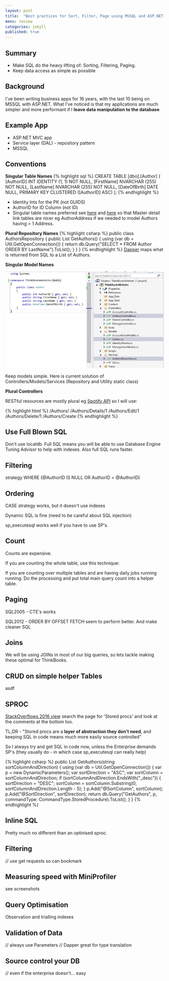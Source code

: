 ```yaml
---
layout: post
title:  "Best practices for Sort, Filter, Page using MSSQL and ASP.NET MVC"
menu: review
categories: jekyll
published: true
---
```

## Summary
* Make SQL do the heavy lifting of: Sorting, Filtering, Paging.  
* Keep data access as simple as possible 

## Background
I've been writing business apps for 16 years, with the last 10 being on MSSQL with ASP.NET.  What I've noticed is that my applications are much simpler and more performant if I **leave data manipulation to the database**


## Example App
* ASP.NET MVC app
* Service layer (DAL) - repository pattern
* MSSQL 
 
## Conventions
**Singular Table Names**
{% highlight sql %}
CREATE TABLE [dbo].[Author] (
    [AuthorID]    INT            IDENTITY (1, 1) NOT NULL,
    [FirstName]   NVARCHAR (255) NOT NULL,
    [LastName]    NVARCHAR (255) NOT NULL,
    [DateOfBirth] DATE           NULL,
    PRIMARY KEY CLUSTERED ([AuthorID] ASC)
);
{% endhighlight %}

* Identity Ints for the PK (not GUIDS)
* AuthorID for ID Column (not ID) 
* Singular table names preferred see [here](http://stackoverflow.com/a/809018/26086) and [here](http://stackoverflow.com/a/5841297/26086)
 so that Master detail link tables are nicer eg AuthorAddress if we needed to model Authors having > 1 Address.

**Plural Repository Names**
{% highlight csharp %}
public class AuthorsRepository
{
    public List<Author> GetAuthors()
    {
        using (var db = Util.GetOpenConnection())
        {
            return db.Query<Author>("SELECT * FROM Author ORDER BY LastName").ToList();
        }
    }
}
{% endhighlight %}
[Dapper](https://github.com/StackExchange/dapper-dot-net) maps what is returned from SQL to a List of Authors.

**Singular Model Names**

![Cows](/assets/VSThinkBooks.jpg)
<p>Keep models simple.  Here is current solution of Controllers/Models/Services (Repository and Utility static class)</p>

**Plural Controllers**

RESTful resources are mostly plural eg [Spotify API](https://developer.spotify.com/web-api/endpoint-reference/) so I will use:

{% highlight html %}
/Authors/
/Authors/Details/1
/Authors/Edit/1
/Authors/Delete/1
/Authors/Create
{% endhighlight %}

## Use Full Blown SQL
Don't use localdb.  Full SQL means you will be able to use Database Engine Tuning Advisor to help with indexes.  Also full SQL runs faster.

## Filtering
strategy
WHERE (@AuthorID IS NULL OR AuthorID = @AuthorID)

## Ordering
CASE strategy works, but it doesn't use indexes

Dynamic SQL is fine (need to be careful about SQL injection)

sp_executesql works well if you have to use SP's.

## Count
Counts are expensive.  

If you are counting the whole table, use this technique:

If you are counting over multiple tables and are having daily jobs running running.  Do the processing and put total main query count into a helper table.

## Paging
SQL2005 - CTE's works

SQL2012 - ORDER BY OFFSET FETCH seem to perform better.  And make cleaner SQL

## Joins
We will be using JOINs in most of our big queries, so lets tackle making these optimal for ThinkBooks.

## CRUD on simple helper Tables
asdf

## SPROC 
[StackOverflows 2016 view](http://nickcraver.com/blog/2016/02/17/stack-overflow-the-architecture-2016-edition/) search the page for 'Stored procs' and look at the comments at the bottom too.

TL;DR - "Stored procs are a **layer of abstraction they don't need**, and keeping SQL in code means much more easily source controlled"

So I always try and get SQL in code now, unless the Enterprise demands SP's (they usually do - in which case sp_executesql can really help)

{% highlight csharp %}
public List<Author> GetAuthors(string sortColumnAndDirection)
{
    using (var db = Util.GetOpenConnection())
    {
        var p = new DynamicParameters();
        var sortDirection = "ASC";
        var sortColumn = sortColumnAndDirection;
        if (sortColumnAndDirection.EndsWith("_desc"))
        {
            sortDirection = "DESC";
            sortColumn = sortColumn.Substring(0, sortColumnAndDirection.Length - 5);
        }
        p.Add("@SortColumn", sortColumn);
        p.Add("@SortDirection", sortDirection);
        return db.Query<Author>("GetAuthors", p, commandType: CommandType.StoredProcedure).ToList();
    }
}
{% endhighlight %}

## Inline SQL
Pretty much no different than an optinised sproc.


## Filtering
// use get requests so can bookmark

## Measuring speed with MiniProfiler
see screenshots

## Query Optimisation 
Observation and trialling indexes


## Validation of Data 
// always use Parameters
// Dapper great for type translation


## Source control your DB
// even if the enterprise doesn't... easy




